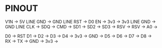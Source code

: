 # PINOUT

V1N -> 5V LINE
GND -> GND LINE
RST -> D0
EN  -> 
3v3 -> 3v3 LINE
GND -> GND LINE
CLK ->
SDQ ->
CMD ->
SD1 ->
SD2 ->
SD3 ->
RSV ->
RSV ->
A0  -> 


D0  -> RST
D1  -> 
D2  -> 
D3  -> 
D4  ->
3v3 ->
GND ->
D5  ->
D6  ->
D7  ->
D8  ->
RX  ->
TX  ->
GND ->
3v3 ->


